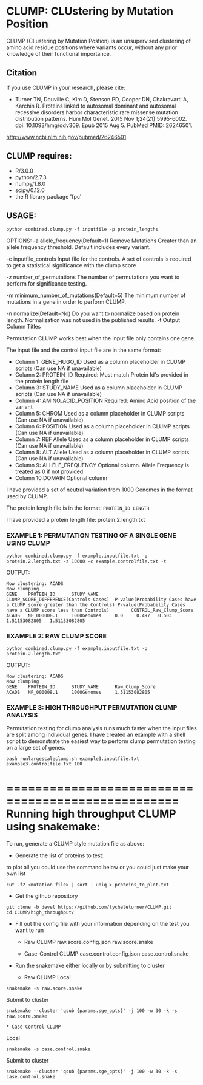 # CLUMP: CLUstering by Mutation Position

CLUMP (CLustering by Mutation Postion) is an unsupervised clustering of amino acid residue positions where variants occur, without any prior knowledge of their functional importance.

## Citation
If you use CLUMP in your research, please cite:
* Turner TN, Douville C, Kim D, Stenson PD, Cooper DN, Chakravarti A, Karchin R. Proteins linked to autosomal dominant and autosomal recessive disorders harbor characteristic rare missense mutation distribution patterns. Hum Mol Genet. 2015 Nov 1;24(21):5995-6002. doi: 10.1093/hmg/ddv309. Epub 2015 Aug 5. PubMed PMID: 26246501.

http://www.ncbi.nlm.nih.gov/pubmed/26246501

## CLUMP requires: 
* R/3.0.0
* python/2.7.3
* numpy/1.8.0
* scipy/0.12.0
* the R library package 'fpc'


## USAGE:

```
python combined.clump.py -f inputfile -p protein_lengths 
```
OPTIONS:
-a allele_frequency(Default=1)
   Remove Mutations Greater than an allele frequency threshold. Default includes every variant.
   
-c inputfile_controls
   Input file for the controls. A set of controls is required to get a statistical significance with the clump score
 

-z number_of_permutations 
   The number of permutations you want to perform for significance testing. 


-m minimum_number_of_mutations(Default=5) 
   The minimum number of mutations in a gene in order to perform CLUMP.

-n normalize(Default=No)
   Do you want to normalize based on protein length. Normalization was not used in the published results.
-t Output Column Titles

Permutation CLUMP works best when the input file only contains one gene.

The input file and the control input file are in the same format:


* Column 1: GENE_HUGO_ID 	       Used as a column placeholder in CLUMP scripts (Can use NA if unavailable)
* Column 2: PROTEIN_ID 	       Required: Must match Protein Id's provided in the protein length file
* Column 3: STUDY_NAME 	       Used as a column placeholder in CLUMP scripts (Can use NA if unavailable)
* Column 4: AMINO_ACID_POSITION  Required: Amino Acid position of the variant
* Column 5: CHROM 	       Used as a column placeholder in CLUMP scripts (Can use NA if unavailable)
* Column 6: POSITION 	       Used as a column placeholder in CLUMP scripts (Can use NA if unavailable)
* Column 7: REF Allele	       Used as a column placeholder in CLUMP scripts (Can use NA if unavailable)
* Column 8: ALT Allele	       Used as a column placeholder in CLUMP scripts (Can use NA if unavailable)
* Column 9: ALLELE_FREQUENCY     Optional column. Allele Frequency is treated as 0 if not provided
* Column 10:DOMAIN	       Optional column

I have provided a set of neutral variation from 1000 Genomes in the format used by CLUMP.

The protein length file is in the format:
```PROTEIN_ID LENGTH```

I have provided a protein length file: protein.2.length.txt


### EXAMPLE 1:  PERMUTATION TESTING OF A SINGLE GENE USING CLUMP

```
python combined.clump.py -f example.inputfile.txt -p protein.2.length.txt -z 10000 -c example.controlfile.txt -t 
```

OUTPUT:

```
Now clustering: ACADS
Now clumping
GENE    PROTEIN_ID      STUDY_NAME      CLUMP_SCORE_DIFFERENCE(Controls-Cases)  P-value(Probability Cases have a CLUMP score greater than the Controls) P-value(Probability Cases have a CLUMP score less than Controls)        CONTROL_Raw_Clump_Score
ACADS   NP_000008.1     1000Genomes     0.0     0.497   0.503   1.51153082805   1.51153082805
```

### EXAMPLE 2: RAW CLUMP SCORE

```
python combined.clump.py -f example.inputfile.txt -p protein.2.length.txt
```

OUTPUT:

```
Now clustering: ACADS
Now clumping
GENE    PROTEIN_ID      STUDY_NAME      Raw_Clump_Score
ACADS   NP_000008.1     1000Genomes     1.51153082805
``` 

### EXAMPLE 3: HIGH THROUGHPUT PERMUTATION CLUMP ANALYSIS

Permutation testing for clump analysis runs much faster when the input files are split among individual genes. I have created an example with a shell script to demonstrate the easiest way to perform clump permutation testing on a large set of genes.

```
bash runlargescaleclump.sh example3.inputfile.txt example3.controlfile.txt 100
```

==================================================
Running high throughput CLUMP using snakemake:
==================================================

To run, generate a CLUMP style mutation file as above:

* Generate the list of proteins to test: 

to plot all you could use the command below or you could just make your own list
```
cut -f2 <mutation file> | sort | uniq > proteins_to_plot.txt
```

* Get the github repository 

```
git clone -b devel https://github.com/tycheleturner/CLUMP.git
cd CLUMP/high_throughput/
```

* Fill out the config file with your information depending on the test you want to run 

	* Raw CLUMP 
		raw.score.config.json 
		raw.score.snake

	* Case-Control CLUMP 
		case.control.config.json 
		case.control.snake

* Run the snakemake either locally or by submitting to cluster

	* Raw CLUMP
Local

```
snakemake -s raw.score.snake
```

Submit to cluster

```
snakemake --cluster 'qsub {params.sge_opts}' -j 100 -w 30 -k -s raw.score.snake
```

	* Case-Control CLUMP
Local

```
snakemake -s case.control.snake
```

Submit to cluster

```
snakemake --cluster 'qsub {params.sge_opts}' -j 100 -w 30 -k -s case.control.snake
```

